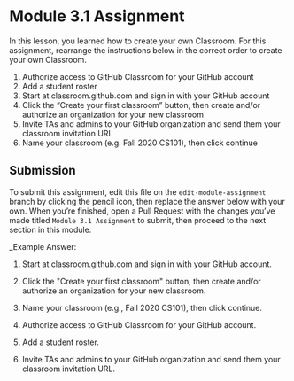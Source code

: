 # Module 3.1 Assignment

In this lesson, you learned how to create your own Classroom. For this assignment, rearrange the instructions below in the correct order to create your own Classroom. 
1. Authorize access to GitHub Classroom for your GitHub account 
2. Add a student roster
3. Start at classroom.github.com and sign in with your GitHub account
4. Click the “Create your first classroom” button, then create and/or authorize an organization for your new classroom
5. Invite TAs and admins to your GitHub organization and send them your classroom invitation URL
6. Name your classroom (e.g. Fall 2020 CS101), then click continue


## Submission
To submit this assignment, edit this file on the `edit-module-assignment` branch by clicking the pencil icon, then replace the answer below with your own. When you’re finished, open a Pull Request with the changes you’ve made titled `Module 3.1 Assignment` to submit, then proceed to the next section in this module.

_Example Answer: 

1. Start at classroom.github.com and sign in with your GitHub account.

2. Click the "Create your first classroom" button, then create and/or authorize an organization for your new classroom.

3. Name your classroom (e.g., Fall 2020 CS101), then click continue.

4. Authorize access to GitHub Classroom for your GitHub account.

5. Add a student roster.

6. Invite TAs and admins to your GitHub organization and send them your classroom invitation URL.
